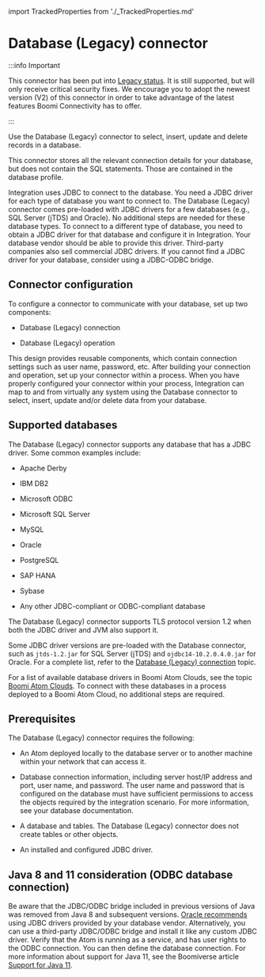 import TrackedProperties from './_TrackedProperties.md'

# Database (Legacy) connector 

<head>
  <meta name="guidename" content="Integration"/>
  <meta name="context" content="GUID-a0371711-c68d-4de0-86e0-3ab54165dabe"/>
</head>

:::info Important

This connector has been put into [Legacy status](../../Platform/atm-Feature_release_stages_00d83b66-e5db-4038-8398-fcaead4be12d.md). It is still supported, but will only receive critical security fixes. We encourage you to adopt the newest version (V2) of this connector in order to take advantage of the latest features Boomi Connectivity has to offer.

:::

Use the Database (Legacy) connector to select, insert, update and delete records in a database.

This connector stores all the relevant connection details for your database, but does not contain the SQL statements. Those are contained in the database profile.

Integration uses JDBC to connect to the database. You need a JDBC driver for each type of database you want to connect to. The Database (Legacy) connector comes pre-loaded with JDBC drivers for a few databases \(e.g., SQL Server \(jTDS\) and Oracle\). No additional steps are needed for these database types. To connect to a different type of database, you need to obtain a JDBC driver for that database and configure it in Integration. Your database vendor should be able to provide this driver. Third-party companies also sell commercial JDBC drivers. If you cannot find a JDBC driver for your database, consider using a JDBC-ODBC bridge.

## Connector configuration 

To configure a connector to communicate with your database, set up two components:

-   Database (Legacy) connection

-   Database (Legacy) operation


This design provides reusable components, which contain connection settings such as user name, password, etc. After building your connection and operation, set up your connector within a process. When you have properly configured your connector within your process, Integration can map to and from virtually any system using the Database connector to select, insert, update and/or delete data from your database.

## Supported databases 

The Database (Legacy) connector supports any database that has a JDBC driver. Some common examples include:

-   Apache Derby

-   IBM DB2

-   Microsoft ODBC

-   Microsoft SQL Server

-   MySQL

-   Oracle

-   PostgreSQL

-   SAP HANA

-   Sybase

-   Any other JDBC-compliant or ODBC-compliant database


The Database (Legacy) connector supports TLS protocol version 1.2 when both the JDBC driver and JVM also support it.

Some JDBC driver versions are pre-loaded with the Database connector, such as `jtds-1.2.jar` for SQL Server \(jTDS\) and `ojdbc14-10.2.0.4.0.jar` for Oracle. For a complete list, refer to the [Database (Legacy) connection](r-atm-Database_connection_324ffb62-7904-49de-a746-b8d051613f94.md) topic.

For a list of available database drivers in Boomi Atom Clouds, see the topic [Boomi Atom Clouds](../Getting%20started/c-atm-The_Boomi_Atom_Clouds_6c3bfab5-2fdc-4fde-a7cb-5f0c591a9f08.md). To connect with these databases in a process deployed to a Boomi Atom Cloud, no additional steps are required.

## Prerequisites 

The Database (Legacy) connector requires the following:

-   An Atom deployed locally to the database server or to another machine within your network that can access it.

-   Database connection information, including server host/IP address and port, user name, and password. The user name and password that is configured on the database must have sufficient permissions to access the objects required by the integration scenario. For more information, see your database documentation.

-   A database and tables. The Database (Legacy) connector does not create tables or other objects.

-   An installed and configured JDBC driver.


## Java 8 and 11 consideration (ODBC database connection) 

Be aware that the JDBC/ODBC bridge included in previous versions of Java was removed from Java 8 and subsequent versions. [Oracle recommends](https://docs.oracle.com/javase/7/docs/technotes/guides/jdbc/bridge.html) using JDBC drivers provided by your database vendor. Alternatively, you can use a third-party JDBC/ODBC bridge and install it like any custom JDBC driver. Verify that the Atom is running as a service, and has user rights to the ODBC connection. You can then define the database connection. For more information about support for Java 11, see the Boomiverse article [Support for Java 11](https://community.boomi.com/s/article/Support-for-Java-11).


<TrackedProperties />